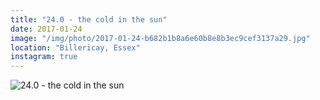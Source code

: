 ```yaml
---
title: "24.0 - the cold in the sun"
date: 2017-01-24
image: "/img/photo/2017-01-24-b682b1b8a6e60b8e8b3ec9cef3137a29.jpg"
location: "Billericay, Essex"
instagram: true
---
```


![24.0 - the cold in the sun](/img/photo/2017-01-24-b682b1b8a6e60b8e8b3ec9cef3137a29.jpg)
